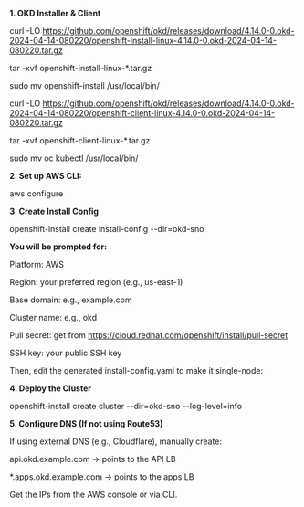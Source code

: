 **1. OKD Installer & Client**

curl -LO https://github.com/openshift/okd/releases/download/4.14.0-0.okd-2024-04-14-080220/openshift-install-linux-4.14.0-0.okd-2024-04-14-080220.tar.gz

tar -xvf openshift-install-linux-*.tar.gz

sudo mv openshift-install /usr/local/bin/

curl -LO https://github.com/openshift/okd/releases/download/4.14.0-0.okd-2024-04-14-080220/openshift-client-linux-4.14.0-0.okd-2024-04-14-080220.tar.gz

tar -xvf openshift-client-linux-*.tar.gz

sudo mv oc kubectl /usr/local/bin/

**2. Set up AWS CLI:**

aws configure

**3. Create Install Config**

openshift-install create install-config --dir=okd-sno

**You will be prompted for:**

Platform: AWS

Region: your preferred region (e.g., us-east-1)

Base domain: e.g., example.com

Cluster name: e.g., okd

Pull secret: get from https://cloud.redhat.com/openshift/install/pull-secret

SSH key: your public SSH key

Then, edit the generated install-config.yaml to make it single-node:

**4. Deploy the Cluster**

openshift-install create cluster --dir=okd-sno --log-level=info

**5. Configure DNS (If not using Route53)**

If using external DNS (e.g., Cloudflare), manually create:

api.okd.example.com → points to the API LB

*.apps.okd.example.com → points to the apps LB

Get the IPs from the AWS console or via CLI.

